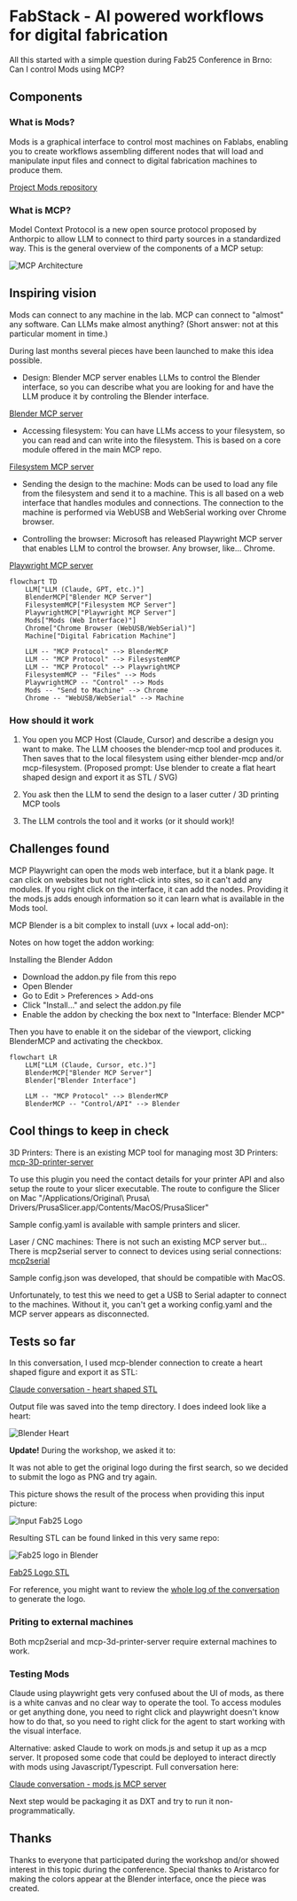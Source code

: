 # FabStack - AI powered workflows for digital fabrication

All this started with a simple question during Fab25 Conference in Brno: Can I control Mods using MCP?

## Components

### What is Mods?

Mods is a graphical interface to control most machines on Fablabs, enabling you to create workflows assembling different nodes that will load and manipulate input files and connect to digital fabrication machines to produce them.

[Project Mods repository](https://gitlab.fabcloud.org/pub/project/mods)

### What is MCP?

Model Context Protocol is a new open source protocol proposed by Anthorpic to allow LLM to connect to third party sources in a standardized way. This is the general overview of the components of a MCP setup:

![MCP Architecture](images/mcp-architecture.png)

## Inspiring vision

Mods can connect to any machine in the lab. MCP can connect to "almost" any software. Can LLMs make almost anything? (Short answer: not at this particular moment in time.)

During last months several pieces have been launched to make this idea possible.

- Design: Blender MCP server enables LLMs to control the Blender interface, so you can describe what you are looking for and have the LLM produce it by controling the Blender interface.

[Blender MCP server](https://blender-mcp.com)

- Accessing filesystem: You can have LLMs access to your filesystem, so you can read and can write into the filesystem. This is based on a core module offered in the main MCP repo.

[Filesystem MCP server](https://github.com/modelcontextprotocol/servers/tree/main/src/filesystem)

- Sending the design to the machine: Mods can be used to load any file from the filesystem and send it to a machine. This is all based on a web interface that handles modules and connections. The connection to the machine is performed via WebUSB and WebSerial working over Chrome browser.

- Controlling the browser: Microsoft has released Playwright MCP server that enables LLM to control the browser. Any browser, like... Chrome.

[Playwright MCP server](https://github.com/microsoft/playwright-mcp)

```mermaid
flowchart TD
    LLM["LLM (Claude, GPT, etc.)"]
    BlenderMCP["Blender MCP Server"]
    FilesystemMCP["Filesystem MCP Server"]
    PlaywrightMCP["Playwright MCP Server"]
    Mods["Mods (Web Interface)"]
    Chrome["Chrome Browser (WebUSB/WebSerial)"]
    Machine["Digital Fabrication Machine"]

    LLM -- "MCP Protocol" --> BlenderMCP
    LLM -- "MCP Protocol" --> FilesystemMCP
    LLM -- "MCP Protocol" --> PlaywrightMCP
    FilesystemMCP -- "Files" --> Mods
    PlaywrightMCP -- "Control" --> Mods
    Mods -- "Send to Machine" --> Chrome
    Chrome -- "WebUSB/WebSerial" --> Machine
```

### How should it work

1. You open you MCP Host (Claude, Cursor) and describe a design you want to make. The LLM chooses the blender-mcp tool and produces it. Then saves that to the local filesystem using either blender-mcp and/or mcp-filesystem. (Proposed prompt: Use blender to create a flat heart shaped design and export it as STL / SVG)

2. You ask then the LLM to send the design to a laser cutter / 3D printing MCP tools

3. The LLM controls the tool and it works (or it should work)!

## Challenges found

MCP Playwright can open the mods web interface, but it a blank page. It can click on websites but not right-click into sites, so it can't add any modules. If you right click on the interface, it can add the nodes. Providing it the mods.js adds enough information so it can learn what is available in the Mods tool.

MCP Blender is a bit complex to install (uvx + local add-on):

Notes on how toget the addon working: 

Installing the Blender Addon
- Download the addon.py file from this repo
- Open Blender
- Go to Edit > Preferences > Add-ons
- Click "Install..." and select the addon.py file
- Enable the addon by checking the box next to "Interface: Blender MCP"

Then you have to enable it on the sidebar of the viewport, clicking BlenderMCP and activating the checkbox.

```mermaid
flowchart LR
    LLM["LLM (Claude, Cursor, etc.)"]
    BlenderMCP["Blender MCP Server"]
    Blender["Blender Interface"]

    LLM -- "MCP Protocol" --> BlenderMCP
    BlenderMCP -- "Control/API" --> Blender
```

## Cool things to keep in check

3D Printers: There is an existing MCP tool for managing most 3D Printers: [mcp-3D-printer-server](https://dmontgomery40.github.io/Portfolio/Projects/mcp-3D-printer-server.html)

To use this plugin you need the contact details for your printer API and also setup the route to your slicer executable. The route to configure the Slicer on Mac "/Applications/Original\ Prusa\ Drivers/PrusaSlicer.app/Contents/MacOS/PrusaSlicer"

Sample config.yaml is available with sample printers and slicer.

Laser / CNC machines: There is not such an existing MCP server but... There is mcp2serial server to connect to devices using serial connections: [mcp2serial](https://github.com/mcp2everything/mcp2serial)

Sample config.json was developed, that should be compatible with MacOS.

Unfortunately, to test this we need to get a USB to Serial adapter to connect to the machines. Without it, you can't get a working config.yaml and the MCP server appears as disconnected.

## Tests so far

In this conversation, I used mcp-blender connection to create a heart shaped figure and export it as STL:

[Claude conversation - heart shaped STL](https://claude.ai/share/65307474-ee84-40d8-805b-0c1895eb9557)

Output file was saved into the temp directory. I does indeed look like a heart:

![Blender Heart](images/blender-heart.png)

**Update!** During the workshop, we asked it to:

It was not able to get the original logo during the first search, so we decided to submit the logo as PNG and try again.

This picture shows the result of the process when providing this input picture:

![Input Fab25 Logo](./images/LOGO4.png)

Resulting STL can be found linked in this very same repo: 

![Fab25 logo in Blender](./images/fab25_logo.png)

[Fab25 Logo STL](./assets/FAB25_Czechia_Logo_8cm.stl)

For reference, you might want to review the [whole log of the conversation](https://claude.ai/share/e81fdbf5-e43c-4f73-96f8-d2b0db41c6c1) to generate the logo.


### Priting to external machines
Both mcp2serial and mcp-3d-printer-server require external machines to work.

### Testing Mods

Claude using playwright gets very confused about the UI of mods, as there is a white canvas and no clear way to operate the tool. To access modules or get anything done, you need to right click and playwright doesn't know how to do that, so you need to right click for the agent to start working with the visual interface.

Alternative: asked Claude to work on mods.js and setup it up as a mcp server. It proposed some code that could be deployed to interact directly with mods using Javascript/Typescript. Full conversation here: 

[Claude conversation - mods.js MCP server](https://claude.ai/share/24baaf3f-7074-4428-b6f3-3fcd61a96c4b)

Next step would be packaging it as DXT and try to run it non-programmatically.

## Thanks

Thanks to everyone that participated during the workshop and/or showed interest in this topic during the conference. Special thanks to Aristarco for making the colors appear at the Blender interface, once the piece was created.